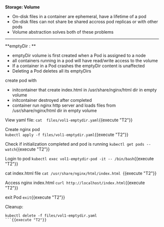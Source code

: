 
<b>Storage: Volume</b>

* On-disk files in a container are ephemeral, have a lifetime of a pod
* On-disk files can not share be shared accross pod replicas or with other pods
* Volume abstraction solves both of these problems

---

**emptyDir : **
 - emptyDir volume is first created when a Pod is assigned to a node
 - all containers running in a pod will have read/write access to the volume
 - If a container in a Pod crashes the emptyDir content is unaffected
 - Deleting a Pod deletes all its emptyDirs
 
 create pod with 
 - initcontainer that create index.html in /usr/share/nginx/html dir in empty volume
 - initcontainer destroyed after completed
 - container run nginx http server and loads files from /usr/share/nginx/html dir in empty volume
 

View yaml file: 
`cat  files/vol1-emptydir.yaml`{{execute "T2"}} 

Create nginx pod  
`kubectl apply -f files/vol1-emptydir.yaml`{{execute "T2"}}

Check if initialization completed and pod is running 
`kubectl get pods --watch`{{execute "T2"}}

Login to pod
`kubectl exec vol1-emptydir-pod -it -- /bin/bash`{{execute "T2"}}

cat index.html file
`cat /usr/share/nginx/html/index.html `{{execute "T2"}}

Access nginx index.html
`curl http://localhost/index.html`{{execute "T2"}}


exit Pod
`exit`{{execute "T2"}}

 
Cleanup:
```
kubectl delete -f files/vol1-emptydir.yaml
```{{execute "T2"}}

